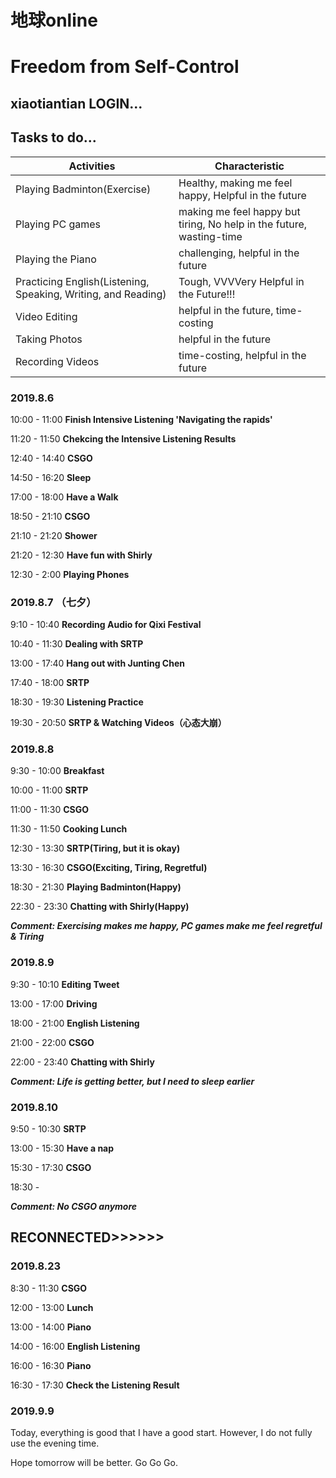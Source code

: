 # 地球online #

# Freedom from Self-Control #

## xiaotiantian LOGIN... ##

## Tasks to do... ##

Activities  | Characteristic
------------- | -------------
Playing Badminton(Exercise)  | Healthy, making me feel happy, Helpful in the future
Playing PC games  | making me feel happy but tiring, No help in the future, wasting-time
Playing the Piano  | challenging, helpful in the future
Practicing English(Listening, Speaking, Writing, and Reading)  | Tough, VVVVery Helpful in the Future!!!
Video Editing  | helpful in the future, time-costing
Taking Photos  | helpful in the future
Recording Videos  | time-costing, helpful in the future

### 2019.8.6 ###
10:00 - 11:00  **Finish Intensive Listening 'Navigating the rapids'**

11:20 - 11:50  **Chekcing the Intensive Listening Results**

12:40 - 14:40  **CSGO**

14:50 - 16:20  **Sleep**

17:00 - 18:00  **Have a Walk**

18:50 - 21:10  **CSGO**

21:10 - 21:20  **Shower**

21:20 - 12:30  **Have fun with Shirly**

12:30 - 2:00   **Playing Phones**

### 2019.8.7 （七夕） ###

9:10 - 10:40  **Recording Audio for Qixi Festival**

10:40 - 11:30  **Dealing with SRTP**

13:00 - 17:40  **Hang out with Junting Chen**

17:40 - 18:00  **SRTP**

18:30 - 19:30  **Listening Practice**

19:30 - 20:50  **SRTP & Watching Videos（心态大崩）**

### 2019.8.8 ###

9:30 - 10:00  **Breakfast**

10:00 - 11:00  **SRTP**

11:00 - 11:30  **CSGO**

11:30 - 11:50  **Cooking Lunch**

12:30 - 13:30  **SRTP(Tiring, but it is okay)**

13:30 - 16:30  **CSGO(Exciting, Tiring, Regretful)**

18:30 - 21:30  **Playing Badminton(Happy)**

22:30 - 23:30  **Chatting with Shirly(Happy)**

***Comment: Exercising makes me happy, PC games make me feel regretful & Tiring***

### 2019.8.9 ###

9:30 - 10:10  **Editing Tweet**

13:00 - 17:00  **Driving**

18:00 - 21:00  **English Listening**

21:00 - 22:00  **CSGO**

22:00 - 23:40  **Chatting with Shirly**

***Comment: Life is getting better, but I need to sleep earlier***

### 2019.8.10 ###

9:50 - 10:30  **SRTP**

13:00 - 15:30  **Have a nap**

15:30 - 17:30  **CSGO**

18:30 - 

***Comment: No CSGO anymore***



## RECONNECTED>>>>>> ##

### 2019.8.23 ###

8:30 - 11:30  **CSGO**

12:00 - 13:00  **Lunch**

13:00 - 14:00  **Piano**

14:00 - 16:00  **English Listening**

16:00 - 16:30  **Piano**

16:30 - 17:30  **Check the Listening Result**

### 2019.9.9 ###

Today, everything is good that I have a good start. However, I do not fully use the evening time.

Hope tomorrow will be better. Go Go Go.
